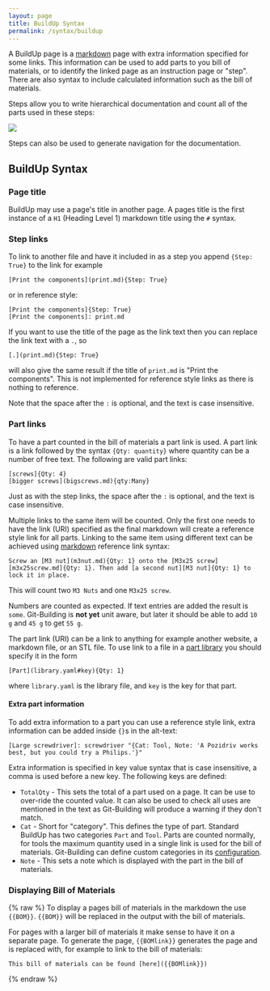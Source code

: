 ```yaml
---
layout: page
title: BuildUp Syntax
permalink: /syntax/buildup
---
```



A BuildUp page is a [markdown] page with extra information specified for some links. This information can be used to add parts to you bill of materials, or to identify the linked page as an instruction page or "step". There are also syntax to include calculated information such as the bill of materials.

[markdown]: https://github.com/adam-p/markdown-here/wiki/Markdown-Cheatsheet

Steps allow you to write hierarchical documentation and count all of the parts used in these steps:

![]({{site.baseurl}}/assets/Steps.png)

Steps can also be used to generate navigation for the documentation.

## BuildUp Syntax

### Page title

BuildUp may use a page's title in another page. A pages title is the first instance of a `H1` (Heading Level 1) markdown title using the `#` syntax.

### Step links

To link to another file and have it included in as a step you append `{Step: True}` to the link for example

    [Print the components](print.md){Step: True}

or in reference style:

    [Print the components]{Step: True}
    [Print the components]: print.md

If you want to use the title of the page as the link text then you can replace the link text with a `.`, so

    [.](print.md){Step: True}

will also give the same result if the title of `print.md` is "Print the components". This is not implemented for reference style links as there is nothing to reference.

Note that the space after the `:` is optional, and the text is case insensitive.

### Part links

To have a part counted in the bill of materials a part link is used. A part link is a link followed by the syntax `{Qty: quantity}` where quantity can be a number of free text. The following are valid part links:

    [screws]{Qty: 4}
    [bigger screws](bigscrews.md){qty:Many}

Just as with the step links, the space after the `:` is optional, and the text is case insensitive.

Multiple links to the same item will be counted. Only the first one needs to have the link (URI) specified as the final markdown will create a reference style link for all parts. Linking to the same item using different text can be achieved using [markdown] reference link syntax:

    Screw an [M3 nut](m3nut.md){Qty: 1} onto the [M3x25 screw][m3x25screw.md]{Qty: 1}. Then add [a second nut][M3 nut]{Qty: 1} to lock it in place.

This will count two `M3 Nuts` and one `M3x25 screw`.

Numbers are counted as expected. If text entries are added the result is `some`. Git-Building is **not yet** unit aware, but later it should be able to add `10 g` and `45 g` to get `55 g`. 

The part link (URI) can be a link to anything for example another website, a markdown file, or an STL file. To use link to a file in a [part library]({{site.baseurl}}/syntax/builduplibrary/) you should specify it in the form

    [Part](library.yaml#key){Qty: 1}
    
where `library.yaml` is the library file, and `key` is the key for that part.

#### Extra part information

To add extra information to a part you can use a reference style link, extra information can be added inside `{}`s in the alt-text:

    [Large screwdriver]: screwdriver "{Cat: Tool, Note: 'A Pozidriv works best, but you could try a Philips.'}"

Extra information is specified in key value syntax that is case insensitive, a comma is used before a new key. The following keys are defined:

* `TotalQty` - This sets the total of a part used on a page. It can be use to over-ride the counted value. It can also be used to check all uses are mentioned in the text as Git-Building will produce a warning if they don't match.
* `Cat` - Short for "category". This defines the type of part. Standard BuildUp has two categories `Part` and `Tool`. Parts are counted normally, for tools the maximum quantity used in a single link is used for the bill of materials. Git-Building can define custom categories in its [configuration]({{site.baseurl}}/syntax/buildconfsyntax).
* `Note` - This sets a note which is displayed with the part in the bill of materials.

### Displaying Bill of Materials
{% raw %}
To display a pages bill of materials in the markdown the use `{{BOM}}`. `{{BOM}}` will be replaced in the output with the bill of materials.

For pages with a larger bill of materials it make sense to have it on a separate page. To generate the page, `{{BOMlink}}` generates the page and is replaced with, for example to link to the bill of materials:
    
    This bill of materials can be found [here]({{BOMlink}})
{% endraw %}

